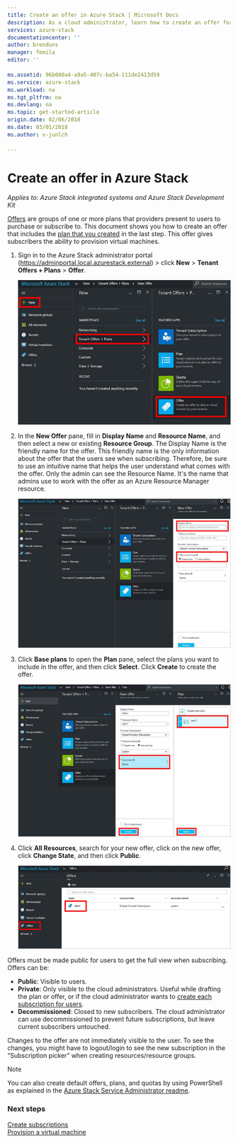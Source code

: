 ```yaml
---
title: Create an offer in Azure Stack | Microsoft Docs
description: As a cloud administrator, learn how to create an offer for your users in Azure Stack.
services: azure-stack
documentationcenter: ''
author: brenduns
manager: femila
editor: ''

ms.assetid: 96b080a4-a9a5-407c-ba54-111de2413d59
ms.service: azure-stack
ms.workload: na
ms.tgt_pltfrm: na
ms.devlang: na
ms.topic: get-started-article
origin.date: 02/06/2018
ms.date: 03/01/2018
ms.author: v-junlch

---
```

# Create an offer in Azure Stack

*Applies to: Azure Stack integrated systems and Azure Stack Development Kit*

[Offers](azure-stack-key-features.md) are groups of one or more plans that providers present to users to purchase or subscribe to. This document shows you how to create an offer that includes the [plan that you created](azure-stack-create-plan.md) in the last step. This offer gives subscribers the ability to provision virtual machines.

1. Sign in to the Azure Stack administrator portal (https://adminportal.local.azurestack.external) > click **New** > **Tenant Offers + Plans** > **Offer**.

   ![](./media/azure-stack-create-offer/image01.png)
2. In the **New Offer** pane, fill in **Display Name** and **Resource Name**, and then select a new or existing **Resource Group**. The Display Name is the friendly name for the offer. This friendly name is the only information about the offer that the users see when subscribing. Therefore, be sure to use an intuitive name that helps the user understand what comes with the offer. Only the admin can see the Resource Name. It's the name that admins use to work with the offer as an Azure Resource Manager resource.

   ![](./media/azure-stack-create-offer/image01a.png)
3. Click **Base plans** to open the **Plan** pane, select the plans you want to include in the offer, and then click **Select**. Click **Create** to create the offer.

   ![](./media/azure-stack-create-offer/image02.png)
4. Click **All Resources**, search for your new offer, click on the new offer, click **Change State**, and then click **Public**.

   ![](./media/azure-stack-create-offer/image03.png)

Offers must be made public for users to get the full view when subscribing. Offers can be:

- **Public**: Visible to users.
- **Private**: Only visible to the cloud administrators. Useful while drafting the plan or offer, or if the cloud administrator wants to [create each subscription for users](azure-stack-subscribe-plan-provision-vm.md#create-a-subscription-as-a-cloud-operator).
- **Decommissioned**: Closed to new subscribers. The cloud administrator can use decommissioned to prevent future subscriptions, but leave current subscribers untouched.

Changes to the offer are not immediately visible to the user. To see the changes, you might have to logout/login to see the new subscription in the “Subscription picker” when creating resources/resource groups.

> [!NOTE]
>You can also create default offers, plans, and quotas by using PowerShell as explained in the [Azure Stack Service Administrator readme](https://github.com/Azure/AzureStack-Tools/tree/master/ServiceAdmin).
>


### Next steps
[Create subscriptions](azure-stack-subscribe-plan-provision-vm.md)      
[Provision a virtual machine](azure-stack-provision-vm.md)

